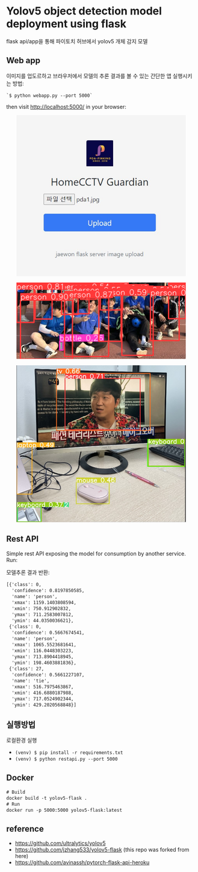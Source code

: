 # Yolov5 object detection model deployment using flask
flask api/app을 통해 파이토치 허브에서 yolov5 개체 감지 모델

## Web app

이미지를 업도르하고 브라우저에서 모델의 추론 결과를 볼 수 있는 간단한 앱
실행시키는 방법:
```
`$ python webapp.py --port 5000`
```
then visit [http://localhost:5000/](http://localhost:5000/) in your browser:

<p align="center">
<img src="docs/pda_front.jpg" width="450">
</p>

<p align="center">
<img src="docs/pda_result.png" width="450">
</p>
<p align="center">
<img src="docs/lots.jpg" width="450">
</p>


## Rest API
Simple rest API exposing the model for consumption by another service. Run:

모델추론 결과 반환:

```
[{'class': 0,
  'confidence': 0.8197850585,
  'name': 'person',
  'xmax': 1159.1403808594,
  'xmin': 750.912902832,
  'ymax': 711.2583007812,
  'ymin': 44.0350036621},
 {'class': 0,
  'confidence': 0.5667674541,
  'name': 'person',
  'xmax': 1065.5523681641,
  'xmin': 116.0448303223,
  'ymax': 713.8904418945,
  'ymin': 198.4603881836},
 {'class': 27,
  'confidence': 0.5661227107,
  'name': 'tie',
  'xmax': 516.7975463867,
  'xmin': 416.6880187988,
  'ymax': 717.0524902344,
  'ymin': 429.2020568848}]
```

## 실행방법
로컬환경 실행

* `(venv) $ pip install -r requirements.txt`
* `(venv) $ python restapi.py --port 5000`

## Docker

```
# Build
docker build -t yolov5-flask .
# Run
docker run -p 5000:5000 yolov5-flask:latest
```

## reference
- https://github.com/ultralytics/yolov5
- https://github.com/jzhang533/yolov5-flask (this repo was forked from here)
- https://github.com/avinassh/pytorch-flask-api-heroku
